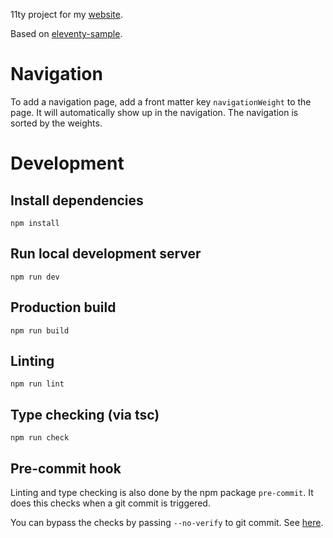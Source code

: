 11ty project for my [website](https://andreas-mausch.de/).

Based on [eleventy-sample](https://github.com/andreas-mausch/eleventy-sample).

# Navigation

To add a navigation page, add a front matter key `navigationWeight` to the page.
It will automatically show up in the navigation.
The navigation is sorted by the weights.

# Development

## Install dependencies

```
npm install
```

## Run local development server

```
npm run dev
```

## Production build

```
npm run build
```

## Linting

```
npm run lint
```

## Type checking (via tsc)

```
npm run check
```

## Pre-commit hook

Linting and type checking is also done by the npm package `pre-commit`.
It does this checks when a git commit is triggered.

You can bypass the checks by passing `--no-verify` to git commit.
See [here](https://github.com/observing/pre-commit).
